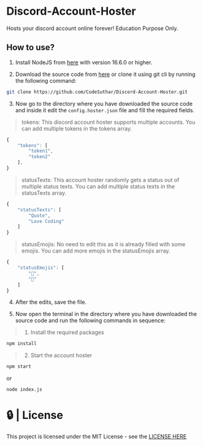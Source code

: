 # Discord-Account-Hoster
Hosts your discord account online forever! Education Purpose Only.

## How to use?

1. Install NodeJS from [here](https://nodejs.org/en/download/) with version 16.6.0 or higher.

2. Download the source code from [here](https://github.com/CodeSuthar/Discord-Account-Hoster) or clone it using git cli by running the following command:
```bash
git clone https://github.com/CodeSuthar/Discord-Account-Hoster.git
```
3. Now go to the directory where you have downloaded the source code and inside it edit the `config.hoster.json` file and fill the required fields.

> tokens: This discord account hoster supports multiple accounts. You can add multiple tokens in the tokens array.
```js
{
    "tokens": [
        "token1",
        "token2"
    ],
}
```

> statusTexts: This account hoster randomly gets a status out of multiple status texts. You can add multiple status texts in the statusTexts array.
```js
{
    "statusTexts": [
        "Quote",
        "Love Coding"
    ]
}
```

> statusEmojis: No need to edit this as it is already filled with some emojis. You can add more emojis in the statusEmojis array.
```js
{
    "statusEmojis": [
        "🎉",
        "🎈"
    ]
}
```

4. After the edits, save the file.

5. Now open the terminal in the directory where you have downloaded the source code and run the following commands in sequence:

> 1. Install the required packages
```bash
npm install
```

> 2. Start the account hoster
```bash
npm start
```
or 
```bash
node index.js
```

# 🔒 | License

This project is licensed under the MIT License - see the [LICENSE HERE](https://github.com/CodeSuthar/Discord-Account-Hoster/blob/main/LICENSE)
